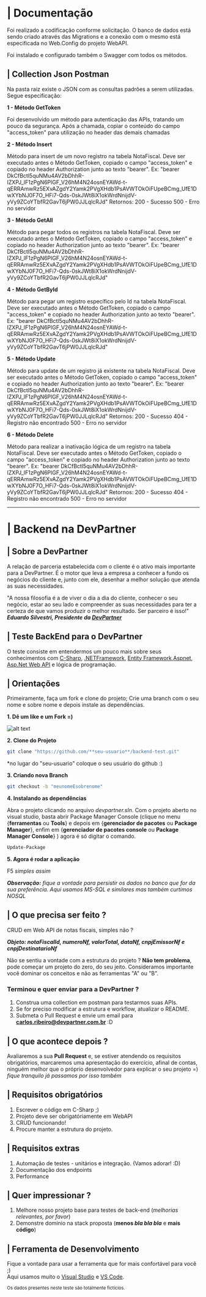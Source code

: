 # | Documentação
Foi realizado a codificação conforme solicitação. O banco de dados está sendo criado através das Migrations e a conexão com o mesmo está especificada no Web.Config do projeto WebAPI.

Foi instalado e configurado também o Swagger com todos os métodos.

## | Collection Json Postman
Na pasta raiz existe o JSON com as consultas padrões a serem utilizadas.
Segue especificação:

**1 - Método GetToken**

Foi desenvolvido um método para autenticação das APIs, tratando um pouco da segurança. Após a chamada, copiar o conteúdo do campo "access_token" para utilização no header das demais chamadas

**2 - Método Insert**

Método para insert de um novo registro na tabela NotaFiscal. Deve ser executado antes o Método GetToken, copiado o campo "access_token" e copiado no header Authorization junto ao texto "bearer". 
Ex: "bearer DkCfBctl5quNMu4AV2bDhhR-IZXPJ_lF1zPgN6PlGF_V26hM4N24osnEYAWd-t-qERRAmwRz5EXvAZgdY2Yamk2PVgXHdb1PsAVWTOkOiFUpeBCmg_UfE1DwXYbNJ0F7O_HFi7-Qds-0skJWt8iX1okWrdNnijdV-yVy9ZCoYTbfR2GavT6jPW0JJLqlcRJd"
Retornos:
200 - Sucesso
500 - Erro no servidor

**3 - Método GetAll**

Método para pegar todos os registros na tabela NotaFiscal. Deve ser executado antes o Método GetToken, copiado o campo "access_token" e copiado no header Authorization junto ao texto "bearer". 
Ex: "bearer DkCfBctl5quNMu4AV2bDhhR-IZXPJ_lF1zPgN6PlGF_V26hM4N24osnEYAWd-t-qERRAmwRz5EXvAZgdY2Yamk2PVgXHdb1PsAVWTOkOiFUpeBCmg_UfE1DwXYbNJ0F7O_HFi7-Qds-0skJWt8iX1okWrdNnijdV-yVy9ZCoYTbfR2GavT6jPW0JJLqlcRJd"

**4 - Método GetById**

Método para pegar um registro específico pelo Id na tabela NotaFiscal. Deve ser executado antes o Método GetToken, copiado o campo "access_token" e copiado no header Authorization junto ao texto "bearer". 
Ex: "bearer DkCfBctl5quNMu4AV2bDhhR-IZXPJ_lF1zPgN6PlGF_V26hM4N24osnEYAWd-t-qERRAmwRz5EXvAZgdY2Yamk2PVgXHdb1PsAVWTOkOiFUpeBCmg_UfE1DwXYbNJ0F7O_HFi7-Qds-0skJWt8iX1okWrdNnijdV-yVy9ZCoYTbfR2GavT6jPW0JJLqlcRJd"

**5 - Método Update**

Método para update de um registro já existente na tabela NotaFiscal. Deve ser executado antes o Método GetToken, copiado o campo "access_token" e copiado no header Authorization junto ao texto "bearer". 
Ex: "bearer DkCfBctl5quNMu4AV2bDhhR-IZXPJ_lF1zPgN6PlGF_V26hM4N24osnEYAWd-t-qERRAmwRz5EXvAZgdY2Yamk2PVgXHdb1PsAVWTOkOiFUpeBCmg_UfE1DwXYbNJ0F7O_HFi7-Qds-0skJWt8iX1okWrdNnijdV-yVy9ZCoYTbfR2GavT6jPW0JJLqlcRJd"
Retornos: 
200 - Sucesso
404 - Registro não encontrado
500 - Erro no servidor

**6 - Método Delete**

Método para realizar a inativação lógica de um registro na tabela NotaFiscal. Deve ser executado antes o Método GetToken, copiado o campo "access_token" e copiado no header Authorization junto ao texto "bearer". 
Ex: "bearer DkCfBctl5quNMu4AV2bDhhR-IZXPJ_lF1zPgN6PlGF_V26hM4N24osnEYAWd-t-qERRAmwRz5EXvAZgdY2Yamk2PVgXHdb1PsAVWTOkOiFUpeBCmg_UfE1DwXYbNJ0F7O_HFi7-Qds-0skJWt8iX1okWrdNnijdV-yVy9ZCoYTbfR2GavT6jPW0JJLqlcRJd"
Retornos: 
200 - Sucesso
404 - Registro não encontrado
500 - Erro no servidor
_______________________________________________________________________________________________________________
# | Backend na DevPartner

## | Sobre a DevPartner

A relação de parceria estabelecida com o cliente é o ativo mais importante para a DevPartner. É o motor que leva a empresa a conhecer a fundo os negócios do cliente e, junto com ele, desenhar a melhor solução que atenda as suas necessidades.

"A nossa filosofia é a de viver o dia a dia do cliente, conhecer o seu negócio, estar ao seu lado e compreender as suas necessidades para ter a certeza de que vamos produzir o melhor resultado. Ser parceiro é isso!"  
 ***Eduardo Silvestri, Presidente da [DevPartner](http://devpartner.com.br/)***

## | Teste BackEnd para o DevPartner
O teste consiste em entendermos um pouco mais sobre seus conhecimentos com [C-Sharp](https://docs.microsoft.com/en-us/dotnet/csharp/), [.NETFramework](https://docs.microsoft.com/en-us/dotnet/framework/),
[Entity Framework](https://docs.microsoft.com/en-us/ef/),[Aspnet](https://docs.microsoft.com/en-us/aspnet/), [Asp.Net Web API](https://www.asp.net/web-api) e lógica de programação.

## | Orientações
Primeiramente, faça um fork e clone do projeto;
Crie uma branch com o seu nome e sobre nome e depois instale as dependências.   

**1. Dê um like e um Fork =)**

![alt text](./assets/image01.png "imagem fork")

**2. Clone do Projeto**
```sh
git clone "https://github.com/**seu-usuario**/backend-test.git"
```
*no lugar do "seu-usuario" coloque o seu usuário do github :)

**3. Criando nova Branch**
```sh
git checkout -b "meunomeEsobrenome"
```
**4. Instalando as dependências**

Abra o projeto clicando no arquivo *devpartner.sln*. Com o projeto aberto no visual studio, basta abrir Package Manager Console (clique no menu {**ferramentas** ou **Tools**} e depois em {**gerenciador de pacotes** ou **Package Manager**}, enfim em {**gerenciador de pacotes console** ou **Package Manager Console**} ) agora é só digitar o comando.

```sh
Update-Package
```

**5. Agora é rodar a aplicação**

F5
*simples assim*

***Observação:** fique a vontade para persistir os dados no banco que for da sua preferência. Aqui usamos MS-SQL e similares mas também curtimos NOSQL*

## | O que precisa ser feito ?

CRUD em Web API de notas fiscais, simples não ?

***Objeto: notaFiscalId, numeroNf, valorTotal, dataNf, cnpjEmissorNf e cnpjDestinatarioNf***

Não se sentiu a vontade com a estrutura do projeto ? **Não tem problema**, pode começar um projeto do zero, do seu jeito. Consideramos importante você dominar os conceitos e não as ferramentas "A" ou "B".

### Terminou e quer enviar para a DevPartner ?

1. Construa uma collection em postman para testarmos suas APIs.
2. Se for preciso modificar a estrutura e workflow, atualizar o README.
3. Submeta o Pull Request e envie um email para **carlos.ribeiro@devpartner.com.br** :D

## | O que acontece depois ?

Avaliaremos a sua **Pull Request** e, se estiver atendendo os requisitos obrigatórios, marcaremos uma apresentação do exercício, afinal de contas, ninguém melhor que o próprio desenvolvedor para explicar o seu projeto =)
*fique tranquilo já passamos por isso também*

## | Requisitos obrigatórios
1. Escrever o código em C-Sharp  ;)
2. Projeto deve ser obrigatóriamente em WebAPI
3. CRUD funcionando!
4. Procure manter a estrutura do projeto.

## | Requisitos extras 
1. Automação de testes - unitários e integração. (Vamos adorar! :D)
2. Documentação dos endpoints
3. Performance

## | Quer impressionar ?
1. Melhore nosso projeto base para testes de back-end (*melhorias relevantes, por favor*)
2. Demonstre domínio na stack proposta (**menos *bla bla bla*** e **mais código**)

## | Ferramenta de Desenvolvimento

Fique a vontade para usar a ferramenta que for mais confortável para você ;)   
Aqui usamos muito o [Visual Studio](https://www.visualstudio.com/) e [VS Code](https://code.visualstudio.com/).


<sub>Os dados presentes neste teste são totalmente fictícios.</sub>
